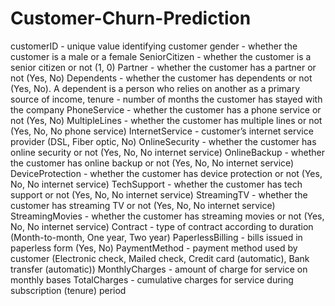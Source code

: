 # Customer-Churn-Prediction
customerID - unique value identifying customer
gender - whether the customer is a male or a female
SeniorCitizen - whether the customer is a senior citizen or not (1, 0)
Partner - whether the customer has a partner or not (Yes, No)
Dependents - whether the customer has dependents or not (Yes, No). A dependent is a person who relies on another as a primary source of income,
tenure - number of months the customer has stayed with the company
PhoneService - whether the customer has a phone service or not (Yes, No)
MultipleLines - whether the customer has multiple lines or not (Yes, No, No phone service)
InternetService - customer’s internet service provider (DSL, Fiber optic, No)
OnlineSecurity - whether the customer has online security or not (Yes, No, No internet service)
OnlineBackup - whether the customer has online backup or not (Yes, No, No internet service)
DeviceProtection - whether the customer has device protection or not (Yes, No, No internet service)
TechSupport - whether the customer has tech support or not (Yes, No, No internet service)
StreamingTV - whether the customer has streaming TV or not (Yes, No, No internet service)
StreamingMovies - whether the customer has streaming movies or not (Yes, No, No internet service)
Contract - type of contract according to duration (Month-to-month, One year, Two year)
PaperlessBilling - bills issued in paperless form (Yes, No)
PaymentMethod - payment method used by customer (Electronic check, Mailed check, Credit card (automatic), Bank transfer (automatic))
MonthlyCharges - amount of charge for service on monthly bases
TotalCharges - cumulative charges for service during subscription (tenure) period
